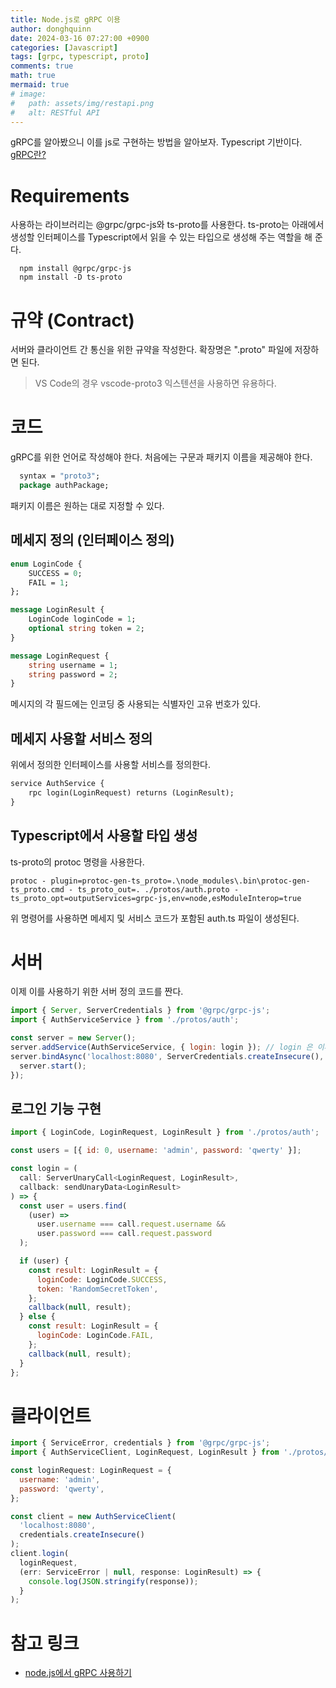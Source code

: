 ```yaml
---
title: Node.js로 gRPC 이용
author: donghquinn
date: 2024-03-16 07:27:00 +0900
categories: [Javascript]
tags: [grpc, typescript, proto]
comments: true
math: true
mermaid: true
# image:
#   path: assets/img/restapi.png
#   alt: RESTful API
---
```


gRPC를 알아봤으니 이를 js로 구현하는 방법을 알아보자. Typescript 기반이다.
[gRPC란?](https://donghquinn.github.io/posts/gRPC/)

# Requirements

사용하는 라이브러리는 @grpc/grpc-js와 ts-proto를 사용한다. ts-proto는 아래에서 생성할 인터페이스를 Typescript에서 읽을 수 있는 타입으로 생성해 주는 역할을 해 준다.

```shell
  npm install @grpc/grpc-js
  npm install -D ts-proto
```

# 규약 (Contract)

서버와 클라이언트 간 통신을 위한 규약을 작성한다.
확장명은 ".proto" 파일에 저장하면 된다.

> VS Code의 경우 vscode-proto3 익스텐션을 사용하면 유용하다.

# 코드

gRPC를 위한 언어로 작성해야 한다.
처음에는 구문과 패키지 이름을 제공해야 한다.

```proto
  syntax = "proto3";
  package authPackage;
```

패키지 이름은 원하는 대로 지정할 수 있다.

## 메세지 정의 (인터페이스 정의)

```proto
enum LoginCode {
    SUCCESS = 0;
    FAIL = 1;
};

message LoginResult {
    LoginCode loginCode = 1;
    optional string token = 2;
}

message LoginRequest {
    string username = 1;
    string password = 2;
}
```

메시지의 각 필드에는 인코딩 중 사용되는 식별자인 고유 번호가 있다.

## 메세지 사용할 서비스 정의

위에서 정의한 인터페이스를 사용할 서비스를 정의한다.

```proto
service AuthService {
    rpc login(LoginRequest) returns (LoginResult);
}
```

## Typescript에서 사용할 타입 생성

ts-proto의 protoc 명령을 사용한다.

```shell 
protoc - plugin=protoc-gen-ts_proto=.\node_modules\.bin\protoc-gen-ts_proto.cmd - ts_proto_out=. ./protos/auth.proto - ts_proto_opt=outputServices=grpc-js,env=node,esModuleInterop=true
```

위 명령어를 사용하면 메세지 및 서비스 코드가 포함된 auth.ts 파일이 생성된다.

# 서버

이제 이를 사용하기 위한 서버 정의 코드를 짠다.

```javascript
import { Server, ServerCredentials } from '@grpc/grpc-js';
import { AuthServiceService } from './protos/auth';

const server = new Server();
server.addService(AuthServiceService, { login: login }); // login 은 이후에 정의할 예정입니다.
server.bindAsync('localhost:8080', ServerCredentials.createInsecure(), () => {
  server.start();
});
```

## 로그인 기능 구현

```js
import { LoginCode, LoginRequest, LoginResult } from './protos/auth';

const users = [{ id: 0, username: 'admin', password: 'qwerty' }];

const login = (
  call: ServerUnaryCall<LoginRequest, LoginResult>,
  callback: sendUnaryData<LoginResult>
) => {
  const user = users.find(
    (user) =>
      user.username === call.request.username &&
      user.password === call.request.password
  );

  if (user) {
    const result: LoginResult = {
      loginCode: LoginCode.SUCCESS,
      token: 'RandomSecretToken',
    };
    callback(null, result);
  } else {
    const result: LoginResult = {
      loginCode: LoginCode.FAIL,
    };
    callback(null, result);
  }
};
```

# 클라이언트

``` js
import { ServiceError, credentials } from '@grpc/grpc-js';
import { AuthServiceClient, LoginRequest, LoginResult } from './protos/auth';

const loginRequest: LoginRequest = {
  username: 'admin',
  password: 'qwerty',
};

const client = new AuthServiceClient(
  'localhost:8080',
  credentials.createInsecure()
);
client.login(
  loginRequest,
  (err: ServiceError | null, response: LoginResult) => {
    console.log(JSON.stringify(response));
  }
);
```

# 참고 링크

- [node.js에서 gRPC 사용하기](https://medium.com/@yujso66/%EB%B2%88%EC%97%AD-node-js%EC%97%90%EC%84%9C-grpc-%EC%82%AC%EC%9A%A9%ED%95%98%EA%B8%B0-4521604d8852)
